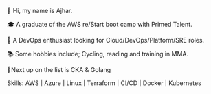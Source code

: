 👋 Hi, my name is Ajhar. 

🎓 A graduate of the AWS re/Start boot camp with Primed Talent.

🌟 A DevOps enthusiast looking for Cloud/DevOps/Platform/SRE roles.

📚 Some hobbies include; Cycling, reading and training in MMA.

📝Next up on the list is CKA & Golang

Skills: AWS | Azure | Linux | Terraform | CI/CD | Docker | Kubernetes
